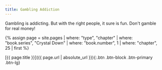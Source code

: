 ```yaml
---
title: Gambling Addiction
---
```

Gambling is addicting.
But with the right people, it sure is fun.
Don't gamble for real money!

{% assign page = site.pages
  | where: "type", "chapter"
  | where: "book.series", "Crystal Down"
  | where: "book.number", 1
  | where: "chapter", 25
  | first %}

[{{ page.title }}]({{ page.url | absolute_url }}){:.btn .btn-block .btn-primary .btn-lg}
<!--more-->
